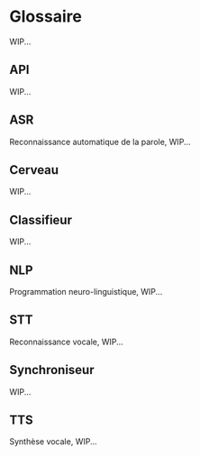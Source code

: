 # Glossaire

WIP...

## API

WIP...

## ASR

Reconnaissance automatique de la parole, WIP...

## Cerveau

WIP...

## Classifieur

WIP...

## NLP

Programmation neuro-linguistique, WIP...

## STT

Reconnaissance vocale, WIP...

## Synchroniseur

WIP...

## TTS

Synthèse vocale, WIP...

